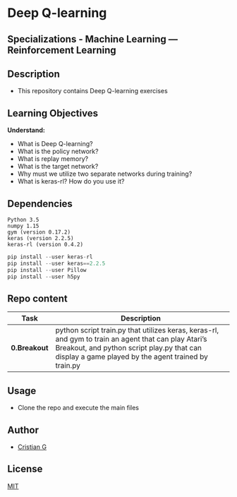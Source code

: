 # Deep Q-learning

## Specializations - Machine Learning ― Reinforcement Learning

## Description

* This repository contains Deep Q-learning exercises

## Learning Objectives

**Understand:**

* What is Deep Q-learning?
* What is the policy network?
* What is replay memory?
* What is the target network?
* Why must we utilize two separate networks during training?
* What is keras-rl? How do you use it?


## Dependencies
```
Python 3.5
numpy 1.15
gym (version 0.17.2)
keras (version 2.2.5)
keras-rl (version 0.4.2)
```

```python
pip install --user keras-rl
pip install --user keras==2.2.5
pip install --user Pillow
pip install --user h5py
```
## Repo content

| Task | Description |
| --- | --- |
|**0.Breakout**| python script train.py that utilizes keras, keras-rl, and gym to train an agent that can play Atari’s Breakout, and  python script play.py that can display a game played by the agent trained by train.py

## Usage
* Clone the repo and execute the main files

## Author
- [Cristian G](https://github.com/cristian-fg)

## License
[MIT](https://choosealicense.com/licenses/mit/)
